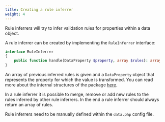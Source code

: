 ```yaml
---
title: Creating a rule inferrer
weight: 4
---
```


Rule inferrers will try to infer validation rules for properties within a data object.

A rule inferrer can be created by implementing the `RuleInferrer` interface:

```php
interface RuleInferrer
{
    public function handle(DataProperty $property, array $rules): array;
}
```

An array of previous inferred rules is given and a `DataProperty` object that represents the property for which the value is transformed. You can read more about the internal structures of the package [here](TODO).

In a rule inferrer it is possible to merge, remove or add new rules to the rules inferred by other rule inferrers. In the end a rule inferrer should always return an array of rules.

Rule inferrers need to be manually defined within the `data.php` config file.

